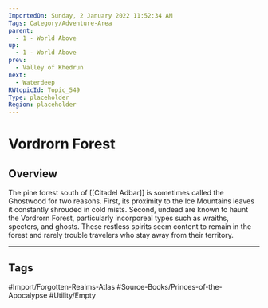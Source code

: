 ```yaml
---
ImportedOn: Sunday, 2 January 2022 11:52:34 AM
Tags: Category/Adventure-Area
parent:
  - 1 - World Above
up:
  - 1 - World Above
prev:
  - Valley of Khedrun
next:
  - Waterdeep
RWtopicId: Topic_549
Type: placeholder
Region: placeholder
---
```

# Vordrorn Forest
## Overview
The pine forest south of [[Citadel Adbar]] is sometimes called the Ghostwood for two reasons. First, its proximity to the Ice Mountains leaves it constantly shrouded in cold mists. Second, undead are known to haunt the Vordrorn Forest, particularly incorporeal types such as wraiths, specters, and ghosts. These restless spirits seem content to remain in the forest and rarely trouble travelers who stay away from their territory.


---
## Tags
#Import/Forgotten-Realms-Atlas #Source-Books/Princes-of-the-Apocalypse #Utility/Empty

